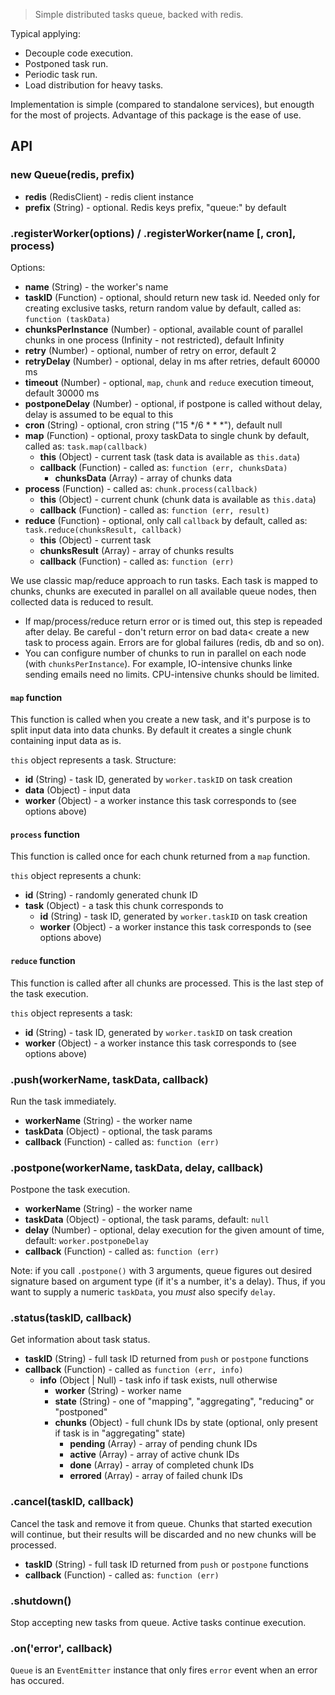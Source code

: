 > Simple distributed tasks queue, backed with redis.

Typical applying:

- Decouple code execution.
- Postponed task run.
- Periodic task run.
- Load distribution for heavy tasks.

Implementation is simple (compared to standalone services), but enougth for
the most of projects. Advantage of this package is the ease of use.


## API

### new Queue(redis, prefix)

 - **redis** (RedisClient) - redis client instance
 - **prefix** (String) - optional. Redis keys prefix, "queue:" by default

### .registerWorker(options) / .registerWorker(name [, cron], process)

Options:

 - **name** (String) - the worker's name
 - **taskID** (Function) - optional, should return new task id. Needed only for
   creating exclusive tasks, return random value by default, called as: `function (taskData)`
 - **chunksPerInstance** (Number) - optional, available count of parallel chunks in one
   process (Infinity - not restricted), default Infinity
 - **retry** (Number) - optional, number of retry on error, default 2
 - **retryDelay** (Number) - optional, delay in ms after retries, default 60000 ms
 - **timeout** (Number) - optional, `map`, `chunk` and `reduce` execution timeout, default 30000 ms
 - **postponeDelay** (Number) - optional, if postpone is called without delay, delay is assumed to be equal to this
 - **cron** (String) - optional, cron string ("15 \*/6 \* \* \*"), default null
 - **map** (Function) - optional, proxy taskData to single chunk by default,
   called as: `task.map(callback)`
   - **this** (Object) - current task (task data is available as `this.data`)
   - **callback** (Function) - called as: `function (err, chunksData)`
     - **chunksData** (Array) - array of chunks data
 - **process** (Function) - called as: `chunk.process(callback)`
   - **this** (Object) - current chunk (chunk data is available as `this.data`)
   - **callback** (Function) - called as: `function (err, result)`
 - **reduce** (Function) - optional, only call `callback` by default,
   called as: `task.reduce(chunksResult, callback)`
   - **this** (Object) - current task
   - **chunksResult** (Array) - array of chunks results
   - **callback** (Function) - called as: `function (err)`

We use classic map/reduce approach to run tasks. Each task is mapped to chunks,
chunks are executed in parallel on all available queue nodes, then collected data
is reduced to result.

- If map/process/reduce return error or is timed out, this step is repeaded
  after delay. Be careful - don't return error on bad data< create a new task
  to process again. Errors are for global failures (redis, db and so on).
- You can configure number of chunks to run in parallel on each node (with
  `chunksPerInstance`). For example, IO-intensive chunks linke sending emails
   need no limits. CPU-intensive chunks should be limited.


#### `map` function

This function is called when you create a new task, and it's purpose is to split
input data into data chunks. By default it creates a single chunk containing
input data as is.

`this` object represents a task. Structure:

 - **id** (String) - task ID, generated by `worker.taskID` on task creation
 - **data** (Object) - input data
 - **worker** (Object) - a worker instance this task corresponds to (see options above)

#### `process` function

This function is called once for each chunk returned from a `map` function.

`this` object represents a chunk:

 - **id** (String) - randomly generated chunk ID
 - **task** (Object) - a task this chunk corresponds to
   - **id** (String) - task ID, generated by `worker.taskID` on task creation
   - **worker** (Object) - a worker instance this task corresponds to (see options above)

#### `reduce` function

This function is called after all chunks are processed. This is the last step of the task execution.

`this` object represents a task:

 - **id** (String) - task ID, generated by `worker.taskID` on task creation
 - **worker** (Object) - a worker instance this task corresponds to (see options above)


### .push(workerName, taskData, callback)

Run the task immediately.

 - **workerName** (String) - the worker name
 - **taskData** (Object) - optional, the task params
 - **callback** (Function) - called as: `function (err)`

### .postpone(workerName, taskData, delay, callback)

Postpone the task execution.

 - **workerName** (String) - the worker name
 - **taskData** (Object) - optional, the task params, default: `null`
 - **delay** (Number) - optional, delay execution for the given amount of time, default: `worker.postponeDelay`
 - **callback** (Function) - called as: `function (err)`

Note: if you call `.postpone()` with 3 arguments, queue figures out desired signature based on argument type (if it's a number, it's a delay). Thus, if you want to supply a numeric `taskData`, you *must* also specify `delay`.

### .status(taskID, callback)

Get information about task status.

 - **taskID** (String) - full task ID returned from `push` or `postpone` functions
 - **callback** (Function) - called as `function (err, info)`
   - **info** (Object | Null) - task info if task exists, null otherwise
     - **worker** (String) - worker name
     - **state**  (String) - one of "mapping", "aggregating", "reducing" or "postponed"
     - **chunks** (Object) - full chunk IDs by state (optional, only present if task is in "aggregating" state)
       - **pending** (Array) - array of pending chunk IDs
       - **active**  (Array) - array of active chunk IDs
       - **done**    (Array) - array of completed chunk IDs
       - **errored** (Array) - array of failed chunk IDs

### .cancel(taskID, callback)

Cancel the task and remove it from queue. Chunks that started execution
will continue, but their results will be discarded and no new chunks
will be processed.

 - **taskID** (String) - full task ID returned from `push` or `postpone` functions
 - **callback** (Function) - called as: `function (err)`

### .shutdown()

Stop accepting new tasks from queue. Active tasks continue execution.

### .on('error', callback)

`Queue` is an `EventEmitter` instance that only fires `error` event when an error has occured.

